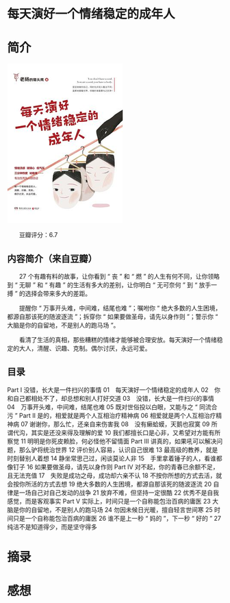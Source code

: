 # 每天演好一个情绪稳定的成年人

# 简介

![](image/每天演好一个情绪稳定的成年人.jpg)

　　豆瓣评分：6.7

## 内容简介（来自豆瓣）

　　27 个有趣有料的故事，让你看到 “ 丧 ” 和 “ 燃 ” 的人生有何不同，让你领略到 “ 无聊 ” 和 “ 有趣 ” 的生活有多大的差别，让你明白 “ 无可奈何 ” 到 “ 放手一搏 ” 的选择会带来多大的差距。

　　提醒你 “ 万事开头难，中间难，结尾也难 ”；嘱咐你 “ 绝大多数的人生困境，都源自那该死的随波逐流 ”；拆穿你 “ 如果要做圣母，请先以身作则 ”；警示你 “ 大脑是你的自留地，不是别人的跑马场 ”。

　　看清了生活的真相，那些糟糕的情绪才能够被合理安放。每天演好一个情绪稳定的大人，清醒、识趣、克制。偶尔讨厌，永远可爱。

## 目录

Part Ⅰ 没错，长大是一件扫兴的事情
01　每天演好一个情绪稳定的成年人
02　你和自己都相处不了，却总想和别人打好交道
03　没错，长大是一件扫兴的事情
04　万事开头难，中间难，结尾也难
05 既对世俗投以白眼，又能与之 “ 同流合污 ”
Part Ⅱ 是的，相爱就是两个人互相治疗精神病
06 相爱就是两个人互相治疗精神病
07 谢谢你，那么忙，还亲自来伤害我
08　没有癞蛤蟆，天鹅也寂寞
09 所谓代沟，其实是还没来得及理解的爱
10 我们都擅长口是心非，又希望对方能有所察觉
11 明明是你死皮赖脸，何必怪他不留情面
Part Ⅲ 讲真的，如果吼可以解决问题，那么驴将统治世界
12 评价别人容易，认识自己很难
13 最高级的教养，就是时刻替别人着想
14 静坐常思己过，闲谈莫论人非
15　手里拿着锤子的人，看谁都像钉子
16 如果要做圣母，请先以身作则
Part Ⅳ 对不起，你的青春已余额不足，且无法充值
17　失败是成功之母，成功却六亲不认
18 不按你所想的方式去活，就会按你所活的方式去想
19 绝大多数的人生困境，都源自那该死的随波逐流
20 自律是一场自己对自己发动的战争
21 放弃不难，但坚持一定很酷
22 优秀不是自我感觉，而是客观事实
Part Ⅴ 实际上，时间只是一个自称能包治百病的庸医
23 大脑是你的自留地，不是别人的跑马场
24 勿因未候日光暖，擅自轻言世间寒
25 时间只是一个自称能包治百病的庸医
26 谁不是上一秒 “ 妈的 ”，下一秒 “ 好的 ”
27 纯洁不是知道得少，而是坚守得多

# 摘录



# 感想



